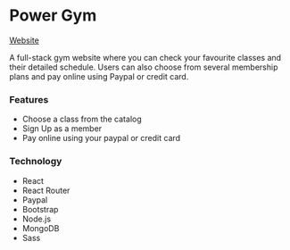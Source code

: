 # Power Gym

[Website](https://gym-power.netlify.app/) 

A full-stack gym website where you can check your favourite classes and their detailed schedule. Users can also choose from several membership plans and pay online using Paypal or credit card.

### Features
- Choose a class from the catalog
- Sign Up as a member
- Pay online using your paypal or credit card

### Technology
- React
- React Router
- Paypal
- Bootstrap
- Node.js
- MongoDB
- Sass

